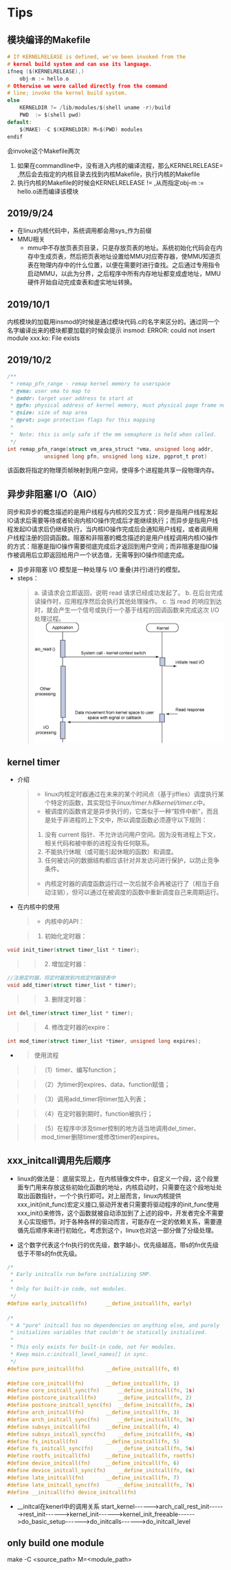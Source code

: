 # Tips
## 模块编译的Makefile
```c
# If KERNELRELEASE is defined, we've been invoked from the
# kernel build system and can use its language.
ifneq ($(KERNELRELEASE),)
    obj-m := hello.o
# Otherwise we were called directly from the command
# line; invoke the kernel build system.
else
    KERNELDIR ?= /lib/modules/$(shell uname -r)/build
    PWD  := $(shell pwd)
default:
    $(MAKE) -C $(KERNELDIR) M=$(PWD) modules
endif
```
会invoke这个Makefile两次
1. 如果在commandline中，没有进入内核的编译流程，那么KERNELRELEASE= ,然后会去指定的内核目录去找到内核Makefile，执行内核的Makefile
2. 执行内核的Makefile的时候会KERNELRELEASE != ,从而指定obj-m := hello.o进而编译该模块

## 2019/9/24
  - 在linux内核代码中，系统调用都会用sys_作为前缀
  - MMU相关
    - mmu中不存放页表页目录，只是存放页表的地址。系统初始化代码会在内存中生成页表，然后把页表地址设置给MMU对应寄存器，使MMU知道页表在物理内存中的什么位置，以便在需要时进行查找。之后通过专用指令启动MMU，以此为分界，之后程序中所有内存地址都变成虚地址，MMU硬件开始自动完成查表和虚实地址转换。

## 2019/10/1
内核模块的加载用insmod的时候是通过模块代码.c的名字来区分的。通过同一个名字编译出来的模块都要加载的时候会提示
insmod: ERROR: could not insert module xxx.ko: File exists

## 2019/10/2
```c
/**
 * remap_pfn_range - remap kernel memory to userspace
 * @vma: user vma to map to
 * @addr: target user address to start at
 * @pfn: physical address of kernel memory, must physical page frame number
 * @size: size of map area
 * @prot: page protection flags for this mapping
 *
 *  Note: this is only safe if the mm semaphore is held when called.
 */
int remap_pfn_range(struct vm_area_struct *vma, unsigned long addr,
		    unsigned long pfn, unsigned long size, pgprot_t prot)

```
该函数将指定的物理页帧映射到用户空间，使得多个进程能共享一段物理内存。

## 异步非阻塞 I/O（AIO）
同步和异步的概念描述的是用户线程与内核的交互方式：同步是指用户线程发起IO请求后需要等待或者轮询内核IO操作完成后才能继续执行；而异步是指用户线程发起IO请求后仍继续执行，当内核IO操作完成后会通知用户线程，或者调用用户线程注册的回调函数。阻塞和非阻塞的概念描述的是用户线程调用内核IO操作的方式：阻塞是指IO操作需要彻底完成后才返回到用户空间；而非阻塞是指IO操作被调用后立即返回给用户一个状态值，无需等到IO操作彻底完成。
  - 异步非阻塞 I/O 模型是一种处理与 I/O 重叠(并行)进行的模型。
  - steps：
    > a. 读请求会立即返回，说明 read 请求已经成功发起了。
    > b. 在后台完成读操作时，应用程序然后会执行其他处理操作。
    > c. 当 read 的响应到达时，就会产生一个信号或执行一个基于线程的回调函数来完成这次 I/O 处理过程。
![aio.bmp](attachments\be045c9e.bmp)


## kernel timer
- 介绍
  > - linux内核定时器通过在未来的某个时间点（基于jiffies）调度执行某个特定的函数，其实现位于*linux/timer.h和kernel/timer.c*中。
  > - 被调度的函数肯定是异步执行的，它类似于一种“软件中断”，而且是处于非进程的上下文中，所以调度函数必须遵守以下规则：
  > 1. 没有 current 指针、不允许访问用户空间。因为没有进程上下文，相关代码和被中断的进程没有任何联系。
  > 2. 不能执行休眠（或可能引起休眠的函数）和调度。
  > 3. 任何被访问的数据结构都应该针对并发访问进行保护，以防止竞争条件。
  > - 内核定时器的调度函数运行过一次后就不会再被运行了（相当于自动注销），但可以通过在被调度的函数中重新调度自己来周期运行。


- 在内核中的使用
  > - 内核中的API：
  
     > 1. 初始化定时器：
  
```c
void init_timer(struct timer_list * timer);
```

  >> 2. 增加定时器：

```c
//注册定时器，将定时器放到内核定时器链表中
void add_timer(struct timer_list * timer);
```

  >>3. 删除定时器：

```c
int del_timer(struct timer_list * timer);
```

  >>4. 修改定时器的expire：

```c
int mod_timer(struct timer_list *timer, unsigned long expires);
```
  - > 使用流程
>>（1）timer、编写function；

>>（2）为timer的expires、data、function赋值；

>>（3）调用add_timer将timer加入列表；

>>（4）在定时器到期时，function被执行；

>>（5）在程序中涉及timer控制的地方适当地调用del_timer、mod_timer删除timer或修改timer的expires。


## xxx_initcall调用先后顺序
- linux的做法是：
底层实现上，在内核镜像文件中，自定义一个段，这个段里面专门用来存放这些初始化函数的地址，内核启动时，只需要在这个段地址处取出函数指针，一个个执行即可。对上层而言，linux内核提供xxx_init(init_func)宏定义接口,驱动开发者只需要将驱动程序的init_func使用xxx_init()来修饰，这个函数就被自动添加到了上述的段中，开发者完全不需要关心实现细节。对于各种各样的驱动而言，可能存在一定的依赖关系，需要遵循先后顺序来进行初始化，考虑到这个，linux也对这一部分做了分级处理。

- 这个数字代表这个fn执行的优先级，数字越小，优先级越高，带s的fn优先级低于不带s的fn优先级。

```c
/*
 * Early initcalls run before initializing SMP.
 *
 * Only for built-in code, not modules.
 */
#define early_initcall(fn)		__define_initcall(fn, early)

/*
 * A "pure" initcall has no dependencies on anything else, and purely
 * initializes variables that couldn't be statically initialized.
 *
 * This only exists for built-in code, not for modules.
 * Keep main.c:initcall_level_names[] in sync.
 */
#define pure_initcall(fn)		__define_initcall(fn, 0)

#define core_initcall(fn)		__define_initcall(fn, 1)
#define core_initcall_sync(fn)		__define_initcall(fn, 1s)
#define postcore_initcall(fn)		__define_initcall(fn, 2)
#define postcore_initcall_sync(fn)	__define_initcall(fn, 2s)
#define arch_initcall(fn)		__define_initcall(fn, 3)
#define arch_initcall_sync(fn)		__define_initcall(fn, 3s)
#define subsys_initcall(fn)		__define_initcall(fn, 4)
#define subsys_initcall_sync(fn)	__define_initcall(fn, 4s)
#define fs_initcall(fn)			__define_initcall(fn, 5)
#define fs_initcall_sync(fn)		__define_initcall(fn, 5s)
#define rootfs_initcall(fn)		__define_initcall(fn, rootfs)
#define device_initcall(fn)		__define_initcall(fn, 6)
#define device_initcall_sync(fn)	__define_initcall(fn, 6s)
#define late_initcall(fn)		__define_initcall(fn, 7)
#define late_initcall_sync(fn)		__define_initcall(fn, 7s)
#define __initcall(fn) device_initcall(fn)
```
- __initcal在kenerl中的调用关系
start_kernel------>arch_call_rest_init------>rest_init------>kernel_init------>kernel_init_freeable------>do_basic_setup------>do_initcalls------>do_initcall_level

## only build one module
make -C <source_path> M=<module_path> 
